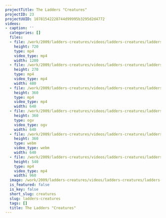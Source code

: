 ```yaml
---
projectTitle: The Ladders "Creatures"
projectID: 23
projectUUID: 10781542228744d99995b3295d2d4772
videos:
- caption: ''
  categories: []
  files:
  - file: /work/2009/ladders-creatures/videos/ladders-creatures/ladders-monsters-1280x720.mp4
    height: 720
    type: mp4
    video_type: mp4
    width: 1280
  - file: /work/2009/ladders-creatures/videos/ladders-creatures/ladders-monsters-480x270.mp4
    height: 270
    type: mp4
    video_type: mp4
    width: 480
  - file: /work/2009/ladders-creatures/videos/ladders-creatures/ladders-monsters-640x360.mp4
    height: 360
    type: mp4
    video_type: mp4
    width: 640
  - file: /work/2009/ladders-creatures/videos/ladders-creatures/ladders-monsters-640x360.ogv
    height: 360
    type: ogv
    video_type: ogv
    width: 640
  - file: /work/2009/ladders-creatures/videos/ladders-creatures/ladders-monsters-640x360.webm
    height: 360
    type: webm
    video_type: webm
    width: 640
  - file: /work/2009/ladders-creatures/videos/ladders-creatures/ladders-monsters-960x540.mp4
    height: 540
    type: mp4
    video_type: mp4
    width: 960
  image: /work/2009/ladders-creatures/videos/ladders-creatures/ladders-monsters.03.jpg
  is_featured: false
  is_key: false
  short_slug: creatures
  slug: ladders-creatures
  tags: []
  title: The Ladders "Creatures"
---
```

